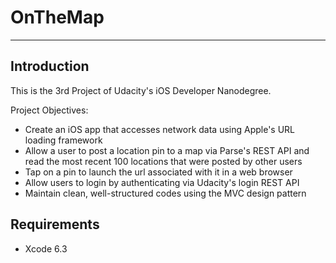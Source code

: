 # OnTheMap

---

## Introduction

This is the 3rd Project of Udacity's iOS Developer Nanodegree.

Project Objectives:

* Create an iOS app that accesses network data using Apple's URL loading framework
* Allow a user to post a location pin to a map via Parse's REST API and read the most recent 100 locations that were posted by other users
* Tap on a pin to launch the url associated with it in a web browser
* Allow users to login by authenticating via Udacity's login REST API
* Maintain clean, well-structured codes using the MVC design pattern

## Requirements
* Xcode 6.3
